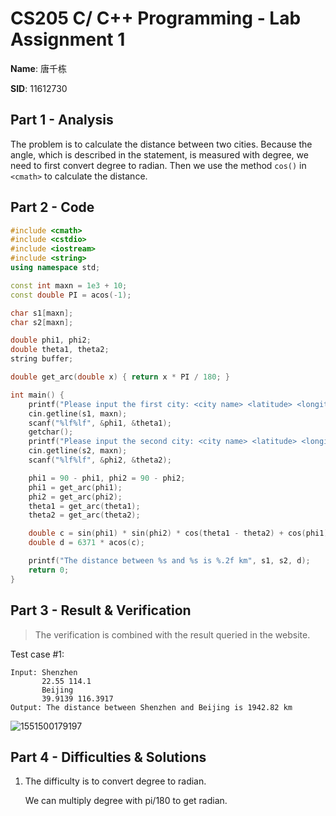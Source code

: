# CS205 C/ C++ Programming - Lab Assignment 1

**Name**: 唐千栋

**SID**: 11612730

## Part 1 - Analysis

The problem is to calculate the distance between two cities. Because the angle, which is described in the statement, is measured with degree, we need to first convert degree to radian. Then we use the method `cos()` in `<cmath>` to calculate the distance.


## Part 2 - Code

```c++
#include <cmath>
#include <cstdio>
#include <iostream>
#include <string>
using namespace std;

const int maxn = 1e3 + 10;
const double PI = acos(-1);

char s1[maxn];
char s2[maxn];

double phi1, phi2;
double theta1, theta2;
string buffer;

double get_arc(double x) { return x * PI / 180; }

int main() {
    printf("Please input the first city: <city name> <latitude> <longitude>\n");
    cin.getline(s1, maxn);
    scanf("%lf%lf", &phi1, &theta1);
    getchar();
    printf("Please input the second city: <city name> <latitude> <longitude>\n");
    cin.getline(s2, maxn);
    scanf("%lf%lf", &phi2, &theta2);

    phi1 = 90 - phi1, phi2 = 90 - phi2;
    phi1 = get_arc(phi1);
    phi2 = get_arc(phi2);
    theta1 = get_arc(theta1);
    theta2 = get_arc(theta2);

    double c = sin(phi1) * sin(phi2) * cos(theta1 - theta2) + cos(phi1) * cos(phi2);
    double d = 6371 * acos(c);

    printf("The distance between %s and %s is %.2f km", s1, s2, d);
    return 0;
}

```

## Part 3 - Result & Verification

> The verification is combined with the result queried in the website.

Test case #1:

```
Input: Shenzhen
	   22.55 114.1
	   Beijing
	   39.9139 116.3917
Output: The distance between Shenzhen and Beijing is 1942.82 km
```


![1551500179197](C:\Users\stvn\AppData\Roaming\Typora\typora-user-images\1551500179197.png)

## Part 4 - Difficulties & Solutions

1. The difficulty is to convert degree to radian. 

   We can multiply degree with pi/180 to get radian.

